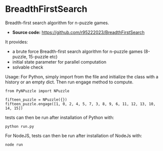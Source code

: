 # BreadthFirstSearch
Breadth-first search algorithm for n-puzzle games.

- **Source code:** https://github.com/r95222023/BreadthFirstSearch

It provides:

- a brute force Breadth-first search algorithm for n-puzzle games (8-puzzle, 15-puzzle etc)
- initial state parameter for parallel computation
- solvable check


Usage:
For Python, simply import from the file and initialize the class with a history or an empty dict.
Then run engage method to compute.

    from PyNPuzzle import NPuzzle
    
    fifteen_puzzle = NPuzzle({})
    fifteen_puzzle.engage([1, 0, 2, 4, 5, 7, 3, 8, 9, 6, 11, 12, 13, 10, 14, 15])
    
tests can then be run after installation of Python with:

    python run.py
    
For NodeJS, tests can then be run after installation of NodeJs with:

    node run
